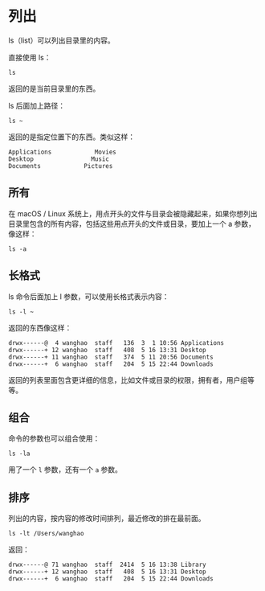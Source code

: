 # **列出**

ls（list）可以列出目录里的内容。

直接使用 ls：

```
ls
```

返回的是当前目录里的东西。

ls 后面加上路径：

```
ls ~
```

返回的是指定位置下的东西。类似这样：

```
Applications            Movies
Desktop                Music
Documents            Pictures
```

## 所有

在 macOS / Linux 系统上，用点开头的文件与目录会被隐藏起来，如果你想列出目录里包含的所有内容，包括这些用点开头的文件或目录，要加上一个 a 参数，像这样：

```
ls -a
```

## 长格式

ls 命令后面加上 l 参数，可以使用长格式表示内容：

```
ls -l ~
```

返回的东西像这样：

```
drwx------@  4 wanghao  staff   136  3  1 10:56 Applications
drwx------+ 12 wanghao  staff   408  5 16 13:31 Desktop
drwx------+ 11 wanghao  staff   374  5 11 20:56 Documents
drwx------+  6 wanghao  staff   204  5 15 22:44 Downloads
```

返回的列表里面包含更详细的信息，比如文件或目录的权限，拥有者，用户组等等。

## **组合**

命令的参数也可以组合使用：

```
ls -la
```

用了一个 `l` 参数，还有一个 `a` 参数。

## **排序**

列出的内容，按内容的修改时间排列，最近修改的排在最前面。

```
ls -lt /Users/wanghao
```

返回：

```
drwx------@ 71 wanghao  staff  2414  5 16 13:38 Library
drwx------+ 12 wanghao  staff   408  5 16 13:31 Desktop
drwx------+  6 wanghao  staff   204  5 15 22:44 Downloads
```



